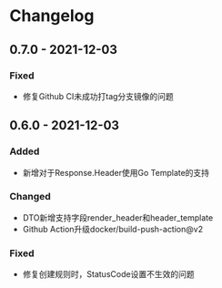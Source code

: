 # Changelog

## 0.7.0 - 2021-12-03

### Fixed

- 修复Github CI未成功打tag分支镜像的问题

## 0.6.0 - 2021-12-03

### Added

- 新增对于Response.Header使用Go Template的支持

### Changed 

- DTO新增支持字段render_header和header_template
- Github Action升级docker/build-push-action@v2

### Fixed

- 修复创建规则时，StatusCode设置不生效的问题